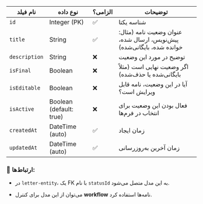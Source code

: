 
|نام فیلد|نوع داده|الزامی؟|توضیحات|
|---|---|---|---|
|`id`|Integer (PK)|✅|شناسه یکتا|
|`title`|String|✅|عنوان وضعیت نامه (مثال: پیش‌نویس، ارسال شده، خوانده شده، بایگانی‌شده)|
|`description`|String|❌|توضیح در مورد این وضعیت|
|`isFinal`|Boolean|❌|اگر وضعیت نهایی است (مثلاً بایگانی‌شده یا حذف‌شده)|
|`isEditable`|Boolean|❌|آیا در این وضعیت، نامه قابل ویرایش است؟|
|`isActive`|Boolean (default: true)|❌|فعال بودن این وضعیت برای انتخاب در فرم‌ها|
|`createdAt`|DateTime (auto)|✅|زمان ایجاد|
|`updatedAt`|DateTime (auto)|✅|زمان آخرین به‌روزرسانی|

### 🔗 ارتباط‌ها:

- در `letter-entity`، یک FK با نام `statusId` به این مدل متصل می‌شود.
    
- می‌توان از این مدل برای کنترل **workflow** نامه‌ها استفاده کرد.